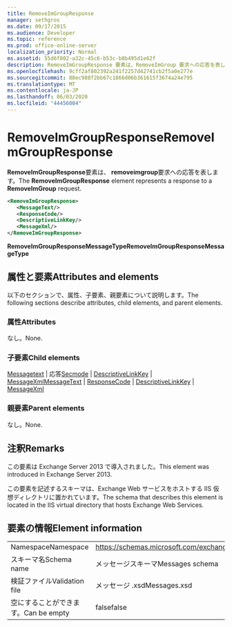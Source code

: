 ```yaml
---
title: RemoveImGroupResponse
manager: sethgros
ms.date: 09/17/2015
ms.audience: Developer
ms.topic: reference
ms.prod: office-online-server
localization_priority: Normal
ms.assetid: 55d6f802-a32c-45c6-b53c-b8b495d1e62f
description: RemoveImGroupResponse 要素は、RemoveImGroup 要求への応答を表します。
ms.openlocfilehash: 9cff2af802392a241f2257d42741cb2f5a0e277e
ms.sourcegitcommit: 88ec988f2bb67c1866d06b361615f3674a24e795
ms.translationtype: MT
ms.contentlocale: ja-JP
ms.lasthandoff: 06/03/2020
ms.locfileid: "44456004"
---
```

# <a name="removeimgroupresponse"></a><span data-ttu-id="8357e-103">RemoveImGroupResponse</span><span class="sxs-lookup"><span data-stu-id="8357e-103">RemoveImGroupResponse</span></span>

<span data-ttu-id="8357e-104">**RemoveImGroupResponse**要素は、 **removeimgroup**要求への応答を表します。</span><span class="sxs-lookup"><span data-stu-id="8357e-104">The **RemoveImGroupResponse** element represents a response to a **RemoveImGroup** request.</span></span> 
  
```XML
<RemoveImGroupResponse>
   <MessageText/>
   <ResponseCode/>
   <DescriptiveLinkKey/>
   <MessageXml/>
</RemoveImGroupResponse>
```

 <span data-ttu-id="8357e-105">**RemoveImGroupResponseMessageType**</span><span class="sxs-lookup"><span data-stu-id="8357e-105">**RemoveImGroupResponseMessageType**</span></span>
## <a name="attributes-and-elements"></a><span data-ttu-id="8357e-106">属性と要素</span><span class="sxs-lookup"><span data-stu-id="8357e-106">Attributes and elements</span></span>

<span data-ttu-id="8357e-107">以下のセクションで、属性、子要素、親要素について説明します。</span><span class="sxs-lookup"><span data-stu-id="8357e-107">The following sections describe attributes, child elements, and parent elements.</span></span>
  
### <a name="attributes"></a><span data-ttu-id="8357e-108">属性</span><span class="sxs-lookup"><span data-stu-id="8357e-108">Attributes</span></span>

<span data-ttu-id="8357e-109">なし。</span><span class="sxs-lookup"><span data-stu-id="8357e-109">None.</span></span>
  
### <a name="child-elements"></a><span data-ttu-id="8357e-110">子要素</span><span class="sxs-lookup"><span data-stu-id="8357e-110">Child elements</span></span>

<span data-ttu-id="8357e-111">[Messagetext](messagetext.md)  | 応答[Secmode](responsecode.md)  | [DescriptiveLinkKey](descriptivelinkkey.md)  | [MessageXml](messagexml.md)</span><span class="sxs-lookup"><span data-stu-id="8357e-111">[MessageText](messagetext.md) | [ResponseCode](responsecode.md) | [DescriptiveLinkKey](descriptivelinkkey.md) | [MessageXml](messagexml.md)</span></span>
  
### <a name="parent-elements"></a><span data-ttu-id="8357e-112">親要素</span><span class="sxs-lookup"><span data-stu-id="8357e-112">Parent elements</span></span>

<span data-ttu-id="8357e-113">なし。</span><span class="sxs-lookup"><span data-stu-id="8357e-113">None.</span></span>
  
## <a name="remarks"></a><span data-ttu-id="8357e-114">注釈</span><span class="sxs-lookup"><span data-stu-id="8357e-114">Remarks</span></span>

<span data-ttu-id="8357e-115">この要素は Exchange Server 2013 で導入されました。</span><span class="sxs-lookup"><span data-stu-id="8357e-115">This element was introduced in Exchange Server 2013.</span></span>
  
<span data-ttu-id="8357e-116">この要素を記述するスキーマは、Exchange Web サービスをホストする IIS 仮想ディレクトリに置かれています。</span><span class="sxs-lookup"><span data-stu-id="8357e-116">The schema that describes this element is located in the IIS virtual directory that hosts Exchange Web Services.</span></span>
  
## <a name="element-information"></a><span data-ttu-id="8357e-117">要素の情報</span><span class="sxs-lookup"><span data-stu-id="8357e-117">Element information</span></span>

|||
|:-----|:-----|
|<span data-ttu-id="8357e-118">Namespace</span><span class="sxs-lookup"><span data-stu-id="8357e-118">Namespace</span></span>  <br/> |https://schemas.microsoft.com/exchange/services/2006/messages  <br/> |
|<span data-ttu-id="8357e-119">スキーマ名</span><span class="sxs-lookup"><span data-stu-id="8357e-119">Schema name</span></span>  <br/> |<span data-ttu-id="8357e-120">メッセージスキーマ</span><span class="sxs-lookup"><span data-stu-id="8357e-120">Messages schema</span></span>  <br/> |
|<span data-ttu-id="8357e-121">検証ファイル</span><span class="sxs-lookup"><span data-stu-id="8357e-121">Validation file</span></span>  <br/> |<span data-ttu-id="8357e-122">メッセージ .xsd</span><span class="sxs-lookup"><span data-stu-id="8357e-122">Messages.xsd</span></span>  <br/> |
|<span data-ttu-id="8357e-123">空にすることができます。</span><span class="sxs-lookup"><span data-stu-id="8357e-123">Can be empty</span></span>  <br/> |<span data-ttu-id="8357e-124">false</span><span class="sxs-lookup"><span data-stu-id="8357e-124">false</span></span>  <br/> |
   

